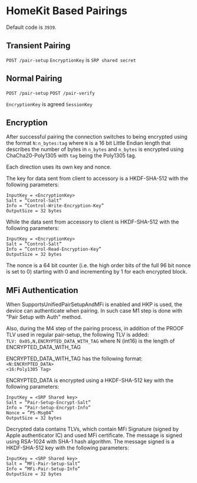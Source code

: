 # HomeKit Based Pairings

Default code is `3939`.


## Transient Pairing

`POST /pair-setup`
`EncryptionKey` is `SRP shared secret`

## Normal Pairing

`POST /pair-setup`
`POST /pair-verify`

`EncryptionKey` is agreed `SessionKey`

## Encryption

After successful pairing the connection switches to being encrypted using
the format `N:n_bytes:tag` where `N` is a 16 bit Little Endian length that
describes the number of bytes in `n_bytes` and `n_bytes` is encrypted using
ChaCha20-Poly1305 with `tag` being the Poly1305 tag.

Each direction uses its own key and nonce.

The key for data sent from client to accessory is a HKDF-SHA-512 with the
following parameters:

```
InputKey = <EncryptionKey>
Salt = ”Control-Salt”
Info = ”Control-Write-Encryption-Key”
OutputSize = 32 bytes
```

While the data sent from accessory to client is HKDF-SHA-512 with the following
parameters:

```
InputKey = <EncryptionKey>
Salt = ”Control-Salt”
Info = ”Control-Read-Encryption-Key”
OutputSize = 32 bytes
```

The nonce is a 64 bit counter (i.e. the high order bits of the full 96 bit
nonce is set to 0) starting with 0 and incrementing by 1 for each encrypted
block.

## MFi Authentication

When SupportsUnifiedPairSetupAndMFi is enabled and HKP is used, the device can authenticate when pairing.
In such case M1 step is done with "Pair Setup with Auth" method.

Also, during the M4 step of the pairing process, in addition of the PROOF TLV used in regular pair-setup, the following TLV is added:  
`TLV: 0x05,N,ENCRYPTED_DATA_WITH_TAG` where N (int16) is the length of ENCRYPTED_DATA_WITH_TAG

ENCRYPTED_DATA_WITH_TAG has the following format:  
`<N:ENCRYPTED_DATA>`  
`<16:Poly1305 Tag>`

ENCRYPTED_DATA is encrypted using a HKDF-SHA-512 key with the following parameters:
```
InputKey = <SRP Shared key>
Salt = ”Pair-Setup-Encrypt-Salt”
Info = ”Pair-Setup-Encrypt-Info”
Nonce = ”PS-Msg04”
OutputSize = 32 bytes
```
Decrypted data contains TLVs, which contain MFi Signature (signed by Apple authenticator IC) and used MFi certificate.
The message is signed using RSA-1024 with SHA-1 hash algorithm. The message signed is a HKDF-SHA-512 key with the following
parameters:
```
InputKey = <SRP Shared key>
Salt = ”MFi-Pair-Setup-Salt”
Info = ”MFi-Pair-Setup-Info”
OutputSize = 32 bytes
```